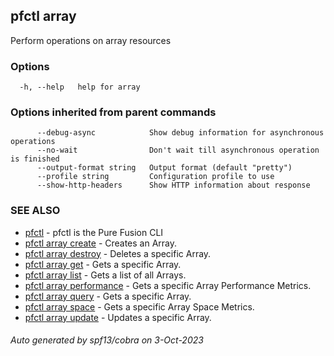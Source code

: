 ## pfctl array

Perform operations on array resources

### Options

```
  -h, --help   help for array
```

### Options inherited from parent commands

```
      --debug-async            Show debug information for asynchronous operations
      --no-wait                Don't wait till asynchronous operation is finished
      --output-format string   Output format (default "pretty")
      --profile string         Configuration profile to use
      --show-http-headers      Show HTTP information about response
```

### SEE ALSO

* [pfctl](pfctl.md)	 - pfctl is the Pure Fusion CLI
* [pfctl array create](pfctl_array_create.md)	 - Creates an Array.
* [pfctl array destroy](pfctl_array_destroy.md)	 - Deletes a specific Array.
* [pfctl array get](pfctl_array_get.md)	 - Gets a specific Array.
* [pfctl array list](pfctl_array_list.md)	 - Gets a list of all Arrays.
* [pfctl array performance](pfctl_array_performance.md)	 - Gets a specific Array Performance Metrics.
* [pfctl array query](pfctl_array_query.md)	 - Gets a specific Array.
* [pfctl array space](pfctl_array_space.md)	 - Gets a specific Array Space Metrics.
* [pfctl array update](pfctl_array_update.md)	 - Updates a specific Array.

###### Auto generated by spf13/cobra on 3-Oct-2023
